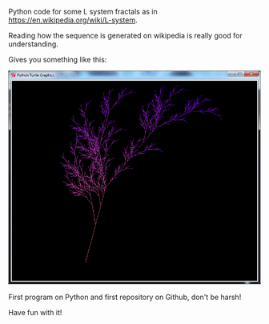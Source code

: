 Python code for some L system fractals as in https://en.wikipedia.org/wiki/L-system.

Reading how the sequence is generated on wikipedia is really good for understanding.

Gives you something like this:

![alt text](https://raw.githubusercontent.com/AhmedAmraniAkdi/some-Lsystem-fractals/master/Pictures/colored_tree_toBlue.png)

First program on Python and first repository on Github, don't be harsh!

Have fun with it!